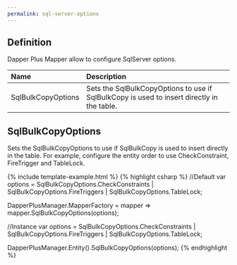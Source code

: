 ```yaml
---
permalink: sql-server-options
---
```


## Definition

Dapper Plus Mapper allow to configure SqlServer options.

| Name	   | Description |
| :--------| :-----------|
|SqlBulkCopyOptions	|Sets the SqlBulkCopyOptions to use if SqlBulkCopy is used to insert directly in the table.|

## SqlBulkCopyOptions

Sets the SqlBulkCopyOptions to use if SqlBulkCopy is used to insert directly in the table. For example, configure the entity order to use CheckConstraint, FireTrigger and TableLock.

{% include template-example.html %} 
{% highlight csharp %}
//Default
var options = SqlBulkCopyOptions.CheckConstraints |
              SqlBulkCopyOptions.FireTriggers |
              SqlBulkCopyOptions.TableLock;

DapperPlusManager.MapperFactory = mapper => mapper.SqlBulkCopyOptions(options);

//Instance
var options = SqlBulkCopyOptions.CheckConstraints |
              SqlBulkCopyOptions.FireTriggers |
              SqlBulkCopyOptions.TableLock;

DapperPlusManager.Entity<Order>().SqlBulkCopyOptions(options);
{% endhighlight %}
